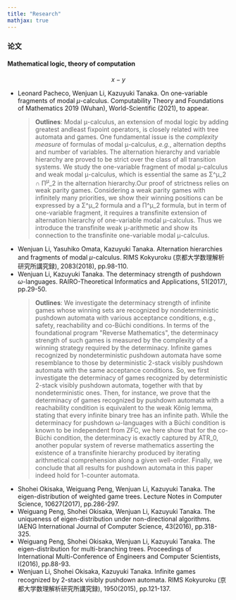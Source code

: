 ```yaml
---
title: "Research"
mathjax: true
---
```


### 论文
#### Mathematical logic, theory of computation
$$x-y$$
- Leonard Pacheco, Wenjuan Li, Kazuyuki Tanaka. On one-variable fragments of modal $\mu$-calculus. Computability Theory and Foundations of Mathematics 2019 (Wuhan), World-Scientific (2021), to appear.
    > **Outlines**: Modal μ-calculus, an extension of modal logic by adding greatest andleast fixpoint operators, is closely related with tree automata and games. One fundamental issue is the *complexity measure* of formulas of modal μ-calculus, *e.g.*, alternation depths and number of variables. The alternation hierarchy  and variable hierarchy are proved to be strict over the class of all transition systems. We study the one-variable fragment of modal μ-calculus and weak modal μ-calculus, which is essential the same as Σ^μ_2 ∩ Π<sup>μ</sup>_2 in the alternation hierarchy.Our proof of strictness relies on weak parity games. Considering a weak parity games with infinitely many priorities, we show their winning positions can be expressed by a Σ^μ_2 formula and a Π^μ_2 formula, but in term of one-variable fragment, it requires a transfinite extension of alternation hierarchy of one-variable modal μ-calculus. Thus we introduce the transfinite weak μ-arithmetic and show its connection to the transfinite one-variable modal μ-calculus.
- Wenjuan Li, Yasuhiko Omata, Kazuyuki Tanaka. Alternation hierarchies and fragments of modal $\mu$-calculus. RIMS Kokyuroku (京都大学数理解析研究所講究録), 2083(2018), pp.98-110.
- Wenjuan Li, Kazuyuki Tanaka. The determinacy strength of pushdown $\omega$-languages. RAIRO-Theoretical Informatics and Applications,  51(2017), pp.29-50.
    > **Outlines**: We investigate the determinacy strength of infinite games whose winning sets are recognized by nondeterministic pushdown automata with various acceptance conditions, e.g., safety, reachability and co-Büchi conditions. In terms of the foundational program "Reverse Mathematics", the determinacy strength of such games is measured by the complexity of a winning strategy required by the determinacy. Infinite games recognized by nondeterministic pushdown automata have some resemblance to those by deterministic 2-stack visibly pushdown automata with the same acceptance conditions. So, we first investigate the determinacy of games recognized by deterministic 2-stack visibly pushdown automata, together with that by nondeterministic ones. Then, for instance, we prove that the determinacy of games recognized by pushdown automata with a reachability condition is equivalent to the weak König lemma, stating that every infinite binary tree has an infinite path. While the determinacy for pushdown ω-languages with a Büchi condition is known to be independent from ZFC, we here show that for the co-Büchi condition, the determinacy is exactly captured by ATR_0, another popular system of reverse mathematics asserting the existence of a transfinite hierarchy produced by iterating arithmetical comprehension along a given well-order. Finally, we conclude that all results for pushdown automata in this paper indeed hold for 1-counter automata.
- Shohei Okisaka, Weiguang Peng, Wenjuan Li, Kazuyuki Tanaka. The eigen-distribution of weighted game trees. Lecture Notes in Computer Science,  10627(2017), pp.286-297.
- Weiguang Peng, Shohei Okisaka, Wenjuan Li, Kazuyuki Tanaka. The uniqueness of eigen-distribution under non-directional algorithms. IAENG International Journal of Computer Science, 43(2016), pp.318-325.
- Weiguang Peng, Shohei Okisaka, Wenjuan Li, Kazuyuki Tanaka. The eigen-distribution for multi-branching trees. Proceedings of International Multi-Conference of Engineers and Computer Scientists,  I(2016), pp.88-93.
- Wenjuan Li, Shohei Okisaka, Kazuyuki Tanaka. Infinite games recognized by 2-stack visibly pushdown automata. RIMS Kokyuroku (京都大学数理解析研究所講究録), 1950(2015), pp.121-137.
